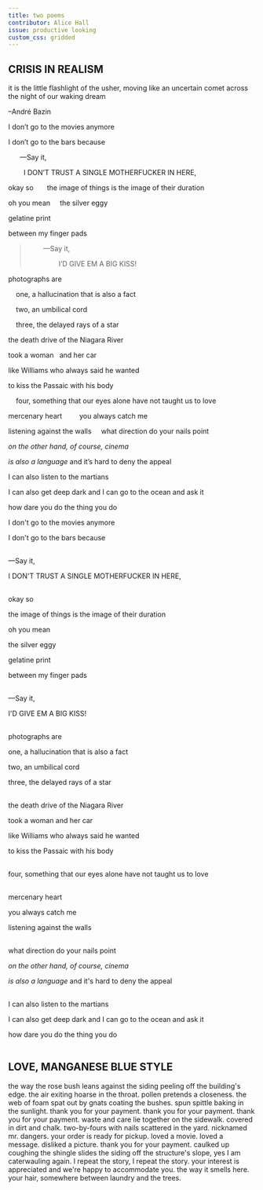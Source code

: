 ```yaml
---
title: two poems
contributor: Alice Hall
issue: productive looking
custom_css: gridded
---
```


<H2>CRISIS IN REALISM</H2>
<p class="epigraph">it is the little flashlight of the usher, moving like an uncertain comet across the night of our waking dream</p><p class="episource">&ndash;André Bazin</p>
<div class="mgridded">
<p>I don’t go to the movies anymore</p>
<p>I don’t go to the bars because</p>
<p>&nbsp;&nbsp;&nbsp;&nbsp;&nbsp;&nbsp;&mdash;Say it,</p>
<p>&nbsp;&nbsp;&nbsp;&nbsp;&nbsp;&nbsp;&nbsp;&nbsp;I DON’T TRUST A SINGLE MOTHERFUCKER IN HERE,</p>
<p>okay so&nbsp;&nbsp;&nbsp;&nbsp;&nbsp;&nbsp; the image of things is the image of their duration</p>
<p>oh you mean&nbsp;&nbsp;&nbsp;&nbsp; the silver eggy</p>
<p>gelatine print</p>
<p>between my finger pads</p>
<blockquote>
<p>&nbsp;&nbsp;&nbsp;&nbsp;&nbsp;&nbsp;&nbsp;&nbsp;––Say it,</p>
<p>&nbsp;&nbsp;&nbsp;&nbsp;&nbsp;&nbsp;&nbsp;&nbsp;&nbsp;&nbsp;&nbsp;&nbsp;&nbsp;&nbsp;&nbsp;&nbsp;I’D GIVE EM A BIG KISS!</p>
</blockquote>
<p>photographs are</p>
<p>&nbsp;&nbsp;&nbsp;&nbsp;one, a hallucination that is also a fact</p>
<p>&nbsp;&nbsp;&nbsp;&nbsp;two, an umbilical cord</p>
<p>&nbsp;&nbsp;&nbsp;&nbsp;three, the delayed rays of a star</p>
<p>the death drive of the Niagara River</p>
<p>took a woman&nbsp;&nbsp; and her car</p>
<p>like Williams who always said he wanted</p>
<p>to kiss the Passaic with his body</p>
<p>&nbsp;&nbsp;&nbsp;&nbsp;four, something that our eyes alone have not taught us to love</p>
<p>mercenary heart&nbsp;&nbsp;&nbsp;&nbsp;&nbsp;&nbsp;&nbsp;&nbsp; you always catch me</p>
<p>listening against the walls&nbsp;&nbsp;&nbsp;&nbsp; what direction do your nails point</p>
<p><em>on the other hand, of course, cinema</em></p>
<p><em>is also a language</em> and it’s hard to deny the appeal</p>
<p>I can also listen to the martians</p>
<p>I can also get deep dark and I can go to the ocean and ask it</p>
<p>how dare you do the thing you do</p>
</div>
<div class="gridded">
<p style="padding:0;text-indent:0;grid-column: 1 / span 4;">I don't go to the movies anymore</p>
<p style="padding:0 0 1rem 0;text-indent:0;grid-column: 1 / span 4;">I don't go to the bars because</p>

<p style="padding:0;text-indent:0;grid-column: 2 / span 3;">&mdash;Say it,</p>
<p style="padding:0 0 1rem 0;text-indent:0;grid-column: 3 / span 2;">I DON'T TRUST A SINGLE MOTHERFUCKER IN HERE,</p>

<p style="padding:0;text-indent:0;grid-column: 1 / span 2;">okay so</p><p style="grid-column: 3 / span 2;">the image of things is the image of their duration</p>
<p style="padding:0;text-indent:0;grid-column: 1 / span 2;">oh you mean</p><p style="grid-column: 3 / span 2;">the silver eggy</p>
<p style="padding:0;text-indent:0;grid-column: 1 / span 4;">gelatine print</p>
<p style="padding:0 0 1rem 0;text-indent:0;grid-column: 1 / span 4;">between my finger pads</p>

<p style="padding:0;text-indent:0;grid-column: 3 / span 2;">&mdash;Say it,</p>
<p style="padding:0 0 1rem 0;text-indent:0;grid-column: 4;">I'D GIVE EM A BIG KISS!</p>

<p style="padding:0;text-indent:0;grid-column: 1 / span 4;">photographs are</p>
<p style="padding:0;text-indent:0;grid-column: 2 / span 3;">one, a hallucination that is also a fact</p>
<p style="padding:0;text-indent:0;grid-column: 2 / span 3;">two, an umbilical cord</p>
<p style="padding:0 0 1rem 0;text-indent:0;grid-column: 2 / span 3;">three, the delayed rays of a star</p>

<p style="padding:0;text-indent:0;grid-column: 1 / span 4;">the death drive of the Niagara River</p>
<p style="padding:0;text-indent:0;grid-column: 1 / span 4;">took a woman   and her car</p>
<p style="padding:0;text-indent:0;grid-column: 1 / span 4;">like Williams who always said he wanted</p>
<p style="padding:0 0 1rem 0;text-indent:0;grid-column: 1 / span 4;">to kiss the Passaic with his body</p>

<p style="padding:0 0 1rem 0;text-indent:0;grid-column: 2 / span 3;">four, something that our eyes alone have not taught us to love</p>

<p style="padding:0;text-indent:0;grid-column: 1 / span 3;">mercenary heart</p><p>you always catch me</p>
<p style="padding:0 0 1rem 0;text-indent:0;grid-column: 1 / span 3;">listening against the walls</p><p>what direction do your nails point</p>

<p style="padding:0;text-indent:0;grid-column: 1 / span 4;"><em>on the other hand, of course, cinema</em></p>
<p style="padding:0 0 1rem 0;text-indent:0;grid-column: 1 / span 4;"><em>is also a language</em> and it's hard to deny the appeal</p>

<p style="padding:0;text-indent:0;grid-column: 1 / span 4;">I can also listen to the martians</p>
<p style="padding:0;text-indent:0;grid-column: 1 / span 4;">I can also get deep dark and I can go to the ocean and ask it</p>
<p style="padding:0 0 1rem 0;text-indent:0;grid-column: 1 / span 4;">how dare you do the thing you do</p>
</div>

<H2>LOVE, MANGANESE BLUE STYLE</H2>

<p style="padding:0;text-indent:0;white-space:normal;">the way
the rose bush leans against the siding peeling off the building's
edge. the air exiting hoarse in the throat. pollen pretends a
closeness. the web of foam spat out by gnats coating the bushes.
spun spittle baking in the sunlight. thank you for your payment.
thank you for your payment. thank you for your payment. waste and
care lie together on the sidewalk. covered in dirt and chalk.
two-by-fours with nails scattered in the yard. nicknamed mr.
dangers. your order is ready for pickup. loved a movie. loved a
message. disliked a picture. thank you for your payment. caulked
up coughing the shingle slides the siding off the structure's
slope, yes I am caterwauling again. I repeat the story, I repeat
the story. your interest is appreciated and we're happy to
accommodate you. the way it smells here. your hair, somewhere
between laundry and the trees.</p>
